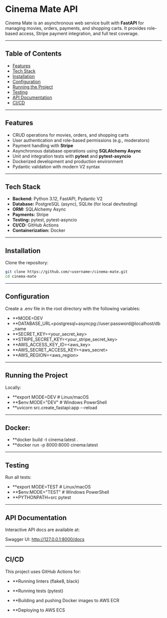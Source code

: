 # Cinema Mate API

Cinema Mate is an asynchronous web service built with **FastAPI** for managing movies, orders, payments, and shopping carts. It provides role-based access, Stripe payment integration, and full test coverage.

---

## Table of Contents

- [Features](#features)
- [Tech Stack](#tech-stack)
- [Installation](#installation)
- [Configuration](#configuration)
- [Running the Project](#running-the-project)
- [Testing](#testing)
- [API Documentation](#api-documentation)
- [CI/CD](#cicd)

---

## Features

- CRUD operations for movies, orders, and shopping carts
- User authentication and role-based permissions (e.g., moderators)
- Payment handling with **Stripe**
- Asynchronous database operations using **SQLAlchemy Async**
- Unit and integration tests with **pytest** and **pytest-asyncio**
- Dockerized development and production environment
- Pydantic validation with modern V2 syntax

---

## Tech Stack

- **Backend:** Python 3.12, FastAPI, Pydantic V2  
- **Database:** PostgreSQL (async), SQLite (for local dev/testing)  
- **ORM:** SQLAlchemy Async  
- **Payments:** Stripe  
- **Testing:** pytest, pytest-asyncio  
- **CI/CD:** GitHub Actions  
- **Containerization:** Docker  

---

## Installation

Clone the repository:

```bash
git clone https://github.com/<username>/cinema-mate.git
cd cinema-mate
```

---

## Configuration

Create a .env file in the root directory with the following variables:

- **MODE=DEV
- **DATABASE_URL=postgresql+asyncpg://user:password@localhost/db_name
- **SECRET_KEY=<your_secret_key>
- **STRIPE_SECRET_KEY=<your_stripe_secret_key>
- **AWS_ACCESS_KEY_ID=<aws_key>
- **AWS_SECRET_ACCESS_KEY=<aws_secret>
- **AWS_REGION=<aws_region>

---

## Running the Project
Locally:
- **export MODE=DEV      # Linux/macOS
- **$env:MODE="DEV"      # Windows PowerShell
- **uvicorn src.create_fastapi:app --reload

---

## Docker:
- **docker build -t cinema:latest .
- **docker run -p 8000:8000 cinema:latest

---

## Testing

Run all tests:

- **export MODE=TEST      # Linux/macOS
- **$env:MODE="TEST"      # Windows PowerShell
- **PYTHONPATH=src pytest

---

## API Documentation

Interactive API docs are available at:

Swagger UI: http://127.0.0.1:8000/docs

---

## CI/CD

This project uses GitHub Actions for:

- **Running linters (flake8, black)

- **Running tests (pytest)

- **Building and pushing Docker images to AWS ECR

- **Deploying to AWS ECS




